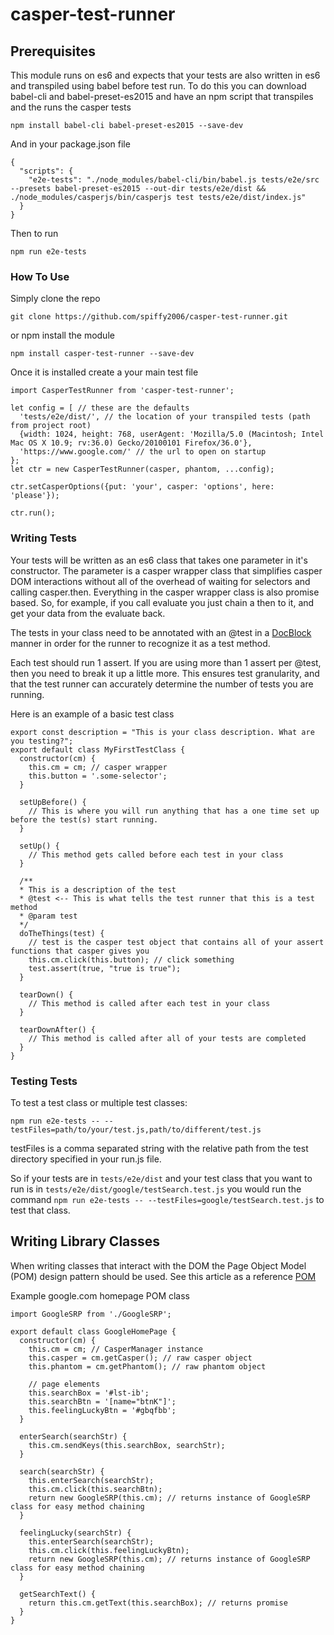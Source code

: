 # casper-test-runner


## Prerequisites

This module runs on es6 and expects that your tests are also written in es6 and transpiled using babel before test run.
To do this you can download babel-cli and babel-preset-es2015 and have an npm script that transpiles and the runs the casper tests
```
npm install babel-cli babel-preset-es2015 --save-dev
```
And in your package.json file
```
{
  "scripts": {
    "e2e-tests": "./node_modules/babel-cli/bin/babel.js tests/e2e/src --presets babel-preset-es2015 --out-dir tests/e2e/dist && ./node_modules/casperjs/bin/casperjs test tests/e2e/dist/index.js"
  }
}
```
Then to run
```
npm run e2e-tests
```

### How To Use
Simply clone the repo
```
git clone https://github.com/spiffy2006/casper-test-runner.git
```
or npm install the module
```
npm install casper-test-runner --save-dev
```

Once it is installed create a your main test file
```
import CasperTestRunner from 'casper-test-runner';

let config = [ // these are the defaults
  'tests/e2e/dist/', // the location of your transpiled tests (path from project root)
  {width: 1024, height: 768, userAgent: 'Mozilla/5.0 (Macintosh; Intel Mac OS X 10.9; rv:36.0) Gecko/20100101 Firefox/36.0'},
  'https://www.google.com/' // the url to open on startup
};
let ctr = new CasperTestRunner(casper, phantom, ...config);

ctr.setCasperOptions({put: 'your', casper: 'options', here: 'please'});

ctr.run();
```

### Writing Tests

Your tests will be written as an es6 class that takes one parameter in it's constructor. The parameter is a casper wrapper class that simplifies casper DOM interactions without all of the overhead of waiting for selectors and calling casper.then.
Everything in the casper wrapper class is also promise based. So, for example, if you call evaluate you just chain a then to it, and get your data from the evaluate back.

The tests in your class need to be annotated with an @test in a [DocBlock](http://devdocs.magento.com/guides/v2.0/coding-standards/docblock-standard-javascript.html) manner in order for the runner to recognize it as a test method.

Each test should run 1 assert. If you are using more than 1 assert per @test, then you need to break it up a little more. This ensures test granularity, and that the test runner can accurately determine the number of tests you are running.

Here is an example of a basic test class
```
export const description = "This is your class description. What are you testing?";
export default class MyFirstTestClass {
  constructor(cm) {
    this.cm = cm; // casper wrapper
    this.button = '.some-selector';
  }
  
  setUpBefore() {
    // This is where you will run anything that has a one time set up before the test(s) start running.
  }
  
  setUp() {
    // This method gets called before each test in your class
  }
  
  /**
  * This is a description of the test
  * @test <-- This is what tells the test runner that this is a test method
  * @param test
  */
  doTheThings(test) {
    // test is the casper test object that contains all of your assert functions that casper gives you
    this.cm.click(this.button); // click something
    test.assert(true, "true is true");
  }
  
  tearDown() {
    // This method is called after each test in your class
  }
  
  tearDownAfter() {
    // This method is called after all of your tests are completed
  }
}
```

### Testing Tests
To test a test class or multiple test classes:
```
npm run e2e-tests -- --testFiles=path/to/your/test.js,path/to/different/test.js
```

testFiles is a comma separated string with the relative path from the test directory specified in your run.js file.

So if your tests are in ```tests/e2e/dist``` and your test class that you want to run is in ```tests/e2e/dist/google/testSearch.test.js``` you would run the command
```npm run e2e-tests -- --testFiles=google/testSearch.test.js``` to test that class.

## Writing Library Classes

When writing classes that interact with the DOM the Page Object Model (POM) design pattern should be used. See this article as a reference [POM](http://martinfowler.com/bliki/PageObject.html)

Example google.com homepage POM class
```
import GoogleSRP from './GoogleSRP';

export default class GoogleHomePage {
  constructor(cm) {
    this.cm = cm; // CasperManager instance
    this.casper = cm.getCasper(); // raw casper object
    this.phantom = cm.getPhantom(); // raw phantom object
    
    // page elements
    this.searchBox = '#lst-ib';
    this.searchBtn = '[name="btnK"]';
    this.feelingLuckyBtn = '#gbqfbb';
  }
  
  enterSearch(searchStr) {
    this.cm.sendKeys(this.searchBox, searchStr);
  }
  
  search(searchStr) {
    this.enterSearch(searchStr);
    this.cm.click(this.searchBtn);
    return new GoogleSRP(this.cm); // returns instance of GoogleSRP class for easy method chaining
  }
  
  feelingLucky(searchStr) {
    this.enterSearch(searchStr);
    this.cm.click(this.feelingLuckyBtn);
    return new GoogleSRP(this.cm); // returns instance of GoogleSRP class for easy method chaining
  }
  
  getSearchText() {
    return this.cm.getText(this.searchBox); // returns promise
  }
}
```
